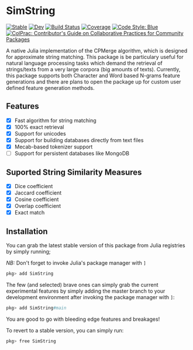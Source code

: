 # SimString

[![Stable](https://img.shields.io/badge/docs-stable-blue.svg)](https://PyDataBlog.github.io/SimString.jl/stable)
[![Dev](https://img.shields.io/badge/docs-dev-blue.svg)](https://PyDataBlog.github.io/SimString.jl/dev)
[![Build Status](https://github.com/PyDataBlog/SimString.jl/workflows/CI/badge.svg)](https://github.com/PyDataBlog/SimString.jl/actions)
[![Coverage](https://codecov.io/gh/PyDataBlog/SimString.jl/branch/main/graph/badge.svg)](https://codecov.io/gh/PyDataBlog/SimString.jl)
[![Code Style: Blue](https://img.shields.io/badge/code%20style-blue-4495d1.svg)](https://github.com/invenia/BlueStyle)
[![ColPrac: Contributor's Guide on Collaborative Practices for Community Packages](https://img.shields.io/badge/ColPrac-Contributor's%20Guide-blueviolet)](https://github.com/SciML/ColPrac)

A native Julia implementation of the CPMerge algorithm, which is designed for approximate string matching.
This package is be particulary useful for natural language processing tasks which demand the retrieval of strings/texts from a very large corpora (big amounts of texts). Currently, this package supports both Character and Word based N-grams feature generations and there are plans to open the package up for custom user defined feature generation methods.

## Features

- [X] Fast algorithm for string matching
- [X] 100% exact retrieval
- [X] Support for unicodes
- [X] Support for building databases directly from text files
- [X] Mecab-based tokenizer support
- [ ] Support for persistent databases like MongoDB

## Suported String Similarity Measures

- [X] Dice coefficient
- [X] Jaccard coefficient
- [X] Cosine coefficient
- [X] Overlap coefficient
- [X] Exact match

## Installation

You can grab the latest stable version of this package from Julia registries by simply running;

*NB:* Don't forget to invoke Julia's package manager with `]`

```julia
pkg> add SimString
```

The few (and selected) brave ones can simply grab the current experimental features by simply adding the master branch to your development environment after invoking the package manager with `]`:

```julia
pkg> add SimString#main
```

You are good to go with bleeding edge features and breakages!

To revert to a stable version, you can simply run:

```julia
pkg> free SimString
```
